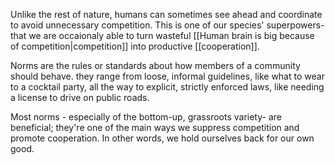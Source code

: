 Unlike the rest of nature, humans can sometimes see ahead and coordinate to avoid unnecessary competition. This is one of our species' superpowers- that we are occaionaly able to turn wasteful [[Human brain is big because of competition|competition]] into productive [[cooperation]]. 

Norms are the rules or standards about how members of a community should behave. they range from loose, informal guidelines, like what to wear to a cocktail party, all the way to explicit, strictly enforced laws, like needing a license to drive on public roads.

Most norms - especially of the bottom-up, grassroots variety- are beneficial; they're one of the main ways we suppress competition and promote cooperation. In other words, we hold ourselves back for our own good.



